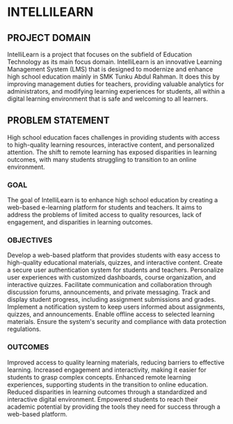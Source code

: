 # INTELLILEARN 

## PROJECT DOMAIN 
IntelliLearn is a project that focuses on the subfield of Education Technology as its main focus domain. 
IntelliLearn is an innovative Learning Management System (LMS) that is designed to modernize and enhance high school education mainly in SMK Tunku Abdul Rahman. 
It does this by improving management duties for teachers, providing valuable analytics for administrators, and modifying learning experiences for students, 
all within a digital learning environment that is safe and welcoming to all learners.

## PROBLEM STATEMENT 
High school education faces challenges in providing students with access to high-quality learning resources, interactive content, and personalized attention. 
The shift to remote learning has exposed disparities in learning outcomes, with many students struggling to transition to an online environment.

### GOAL
The goal of IntelliLearn is to enhance high school education by creating a web-based e-learning platform for students and teachers. 
It aims to address the problems of limited access to quality resources, lack of engagement, and disparities in learning outcomes.

### OBJECTIVES
Develop a web-based platform that provides students with easy access to high-quality educational materials, quizzes, and interactive content.
Create a secure user authentication system for students and teachers.
Personalize user experiences with customized dashboards, course organization, and interactive quizzes.
Facilitate communication and collaboration through discussion forums, announcements, and private messaging.
Track and display student progress, including assignment submissions and grades.
Implement a notification system to keep users informed about assignments, quizzes, and announcements.
Enable offline access to selected learning materials.
Ensure the system's security and compliance with data protection regulations.

### OUTCOMES ###
Improved access to quality learning materials, reducing barriers to effective learning.
Increased engagement and interactivity, making it easier for students to grasp complex concepts.
Enhanced remote learning experiences, supporting students in the transition to online education.
Reduced disparities in learning outcomes through a standardized and interactive digital environment.
Empowered students to reach their academic potential by providing the tools they need for success through a web-based platform.

